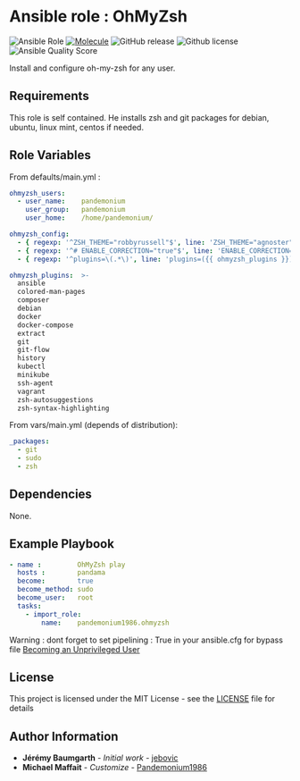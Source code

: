 # Ansible role : OhMyZsh

![Ansible Role](https://img.shields.io/ansible/role/35393?logo=ansible)
[![Molecule](https://github.com/Pandemonium1986/ansible-role-ohmyzsh/actions/workflows/molecule.yml/badge.svg?branch=master)](https://github.com/Pandemonium1986/ansible-role-ohmyzsh/actions/workflows/molecule.yml)
![GitHub release](https://img.shields.io/github/release/Pandemonium1986/ansible-role-ohmyzsh.svg?logo=github)
![Github license](https://img.shields.io/github/license/Pandemonium1986/ansible-role-ohmyzsh.svg?logo=github)
![Ansible Quality Score](https://img.shields.io/ansible/quality/35393?logo=ansible)

Install and configure oh-my-zsh for any user.

## Requirements

This role is self contained. He installs zsh and git packages for debian, ubuntu, linux mint, centos if needed.

## Role Variables

From defaults/main.yml :

```yaml
ohmyzsh_users:
  - user_name:    pandemonium
    user_group:   pandemonium
    user_home:    /home/pandemonium/

ohmyzsh_config:
  - { regexp: '^ZSH_THEME="robbyrussell"$', line: 'ZSH_THEME="agnoster"'}
  - { regexp: '^# ENABLE_CORRECTION="true"$', line: 'ENABLE_CORRECTION="true"'}
  - { regexp: '^plugins=\(.*\)', line: 'plugins=({{ ohmyzsh_plugins }})'}

ohmyzsh_plugins:  >-
  ansible
  colored-man-pages
  composer
  debian
  docker
  docker-compose
  extract
  git
  git-flow
  history
  kubectl
  minikube
  ssh-agent
  vagrant
  zsh-autosuggestions
  zsh-syntax-highlighting
```

From vars/main.yml (depends of distribution):

```yaml
_packages:
  - git
  - sudo
  - zsh
```

## Dependencies

None.

## Example Playbook

```yaml
- name :         OhMyZsh play
  hosts :        pandama
  become:        true
  become_method: sudo
  become_user:   root
  tasks:
    - import_role:
        name:    pandemonium1986.ohmyzsh
```

Warning : dont forget to set pipelining : True in your ansible.cfg for bypass file [Becoming an Unprivileged User](https://docs.ansible.com/ansible/latest/user_guide/become.html)

## License

This project is licensed under the MIT License - see the [LICENSE](./LICENSE) file for details

## Author Information

-   **Jérémy Baumgarth** - _Initial work_ - [jebovic](https://github.com/jebovic)
-   **Michael Maffait** - _Customize_ - [Pandemonium1986](https://github.com/Pandemonium1986)
